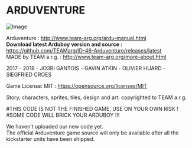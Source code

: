 # ARDUVENTURE

![Image](http://www.team-arg.org/masterfiles/team-arg-ardu/images/banner-ID-46.png)

Arduventure : http://www.team-arg.org/ardu-manual.html  
**Download latest Arduboy version and source :** https://github.com/TEAMarg/ID-46-Arduventure/releases/latest  
MADE by TEAM a.r.g. : http://www.team-arg.org/more-about.html

2017 - 2018 - JO3RI GANTOIS - GAVIN ATKIN - OLIVIER HUARD - SIEGFRIED CROES 

Game License: MIT : https://opensource.org/licenses/MIT

Story, characters, sprites, tiles, design and art: copyrighted to TEAM a.r.g.

#THIS CODE IS NOT THE FINISHED GAME, USE ON YOUR OWN RISK !
#SOME CODE WILL BRICK YOUR ARDUBOY !!!

We haven't uploaded our new code yet.  
The official Arduventure game source will only be available after all the kickstarter units have been shipped.
